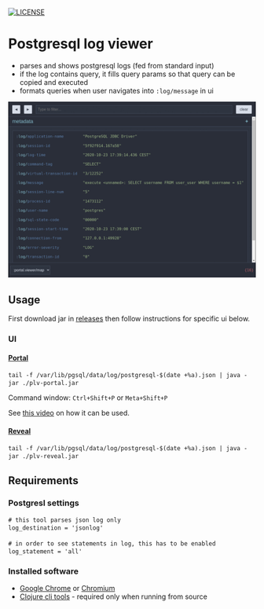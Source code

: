 [![LICENSE](https://img.shields.io/badge/License-MIT-yellow.svg)](LICENSE)

# Postgresql log viewer

- parses and shows postgresql logs (fed from standard input)
- if the log contains query, it fills query params so that query can be copied and executed
- formats queries when user navigates into `:log/message` in ui


![screenshot](docs/postgresq-log-converter.gif)

## Usage

First download jar in [releases](https://github.com/nenadalm/postgresql-log-viewer/releases) then follow instructions for specific ui below.

### UI

#### [Portal](https://github.com/djblue/portal#portal)

```shell
tail -f /var/lib/pgsql/data/log/postgresql-$(date +%a).json | java -jar ./plv-portal.jar
```

Command window: `Ctrl+Shift+P` or `Meta+Shift+P`

See [this video](https://youtu.be/gByyg-m0XOg?t=175) on how it can be used.

#### [Reveal](https://vlaaad.github.io/reveal/)

```shell
tail -f /var/lib/pgsql/data/log/postgresql-$(date +%a).json | java -jar ./plv-reveal.jar
```

## Requirements

### Postgresl settings

```
# this tool parses json log only
log_destination = 'jsonlog'

# in order to see statements in log, this has to be enabled
log_statement = 'all'
```

### Installed software

- [Google Chrome](https://www.google.com/chrome/) or [Chromium](https://www.chromium.org/Home)
- [Clojure cli tools](https://clojure.org/guides/getting_started#_clojure_installer_and_cli_tools) - required only when running from source
